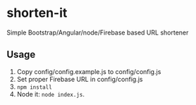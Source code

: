 shorten-it
==========

Simple Bootstrap/Angular/node/Firebase based URL shortener

## Usage

1. Copy config/config.example.js to config/config.js
2. Set proper Firebase URL in config/config.js
3. `npm install`
4. Node it: `node index.js`.
